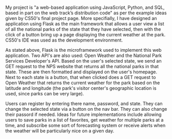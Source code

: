 My project is "a web-based application using JavaScript, Python, and SQL, based in part on the web track’s distribution code" as per the example ideas given by CS50's final project page.
More specifially, I have designed an application using Flask as the main framework that allows a user view a list of all the national parks of the state that they have selected, then
with the click of a button bring up a page displaying the current weather at the park. CS50's IDE was used as the development environment.

As stated above, Flask is the microframework used to implement this web application. Two API's are also used: Open Weather and the National Park Services Developer's API. Based on the
user's selected state, we send an GET request to the NPS website that returns all the national parks in that state. These are then formatted and displayed on the user's homepage.
Next to each state is a button, that when clicked does a GET request to Open Weather that returns the current weather for the park based on the latitude and longitude (the park's
visitor center's geographic location is used, since parks can be very large).

Users can register by entering there name, password, and state. They can change the selected state via a button on the nav bar. They can also change their passord if needed. Ideas
for future implementations include allowing users to save parks in a list of favorites, get weather for multiple parks at a time, and subscribe some sort of forecasting system or
receive alerts when the weather will be particularly nice on a given day.